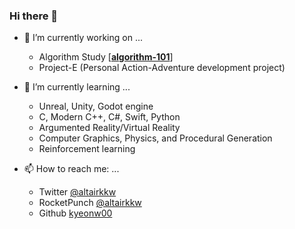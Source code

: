 ### Hi there 👋

<!--
**kyeonw00/kyeonw00** is a ✨ _special_ ✨ repository because its `README.md` (this file) appears on your GitHub profile. -->

- 🔭 I’m currently working on ...
    - Algorithm Study \[[**algorithm-101**](https://github.com/kyeonw00/algorithm-101)\]
    - Project-E (Personal Action-Adventure development project)

- 🌱 I’m currently learning ...
    - Unreal, Unity, Godot engine
    - C, Modern C++, C#, Swift, Python
    - Argumented Reality/Virtual Reality
    - Computer Graphics, Physics, and Procedural Generation
    - Reinforcement learning
    
- 📫 How to reach me: ...
    - Twitter [@altairkkw](https://twitter.com/altairkkw)
    - RocketPunch [@altairkkw](https://www.rocketpunch.com/@altairkkw)
    - Github [kyeonw00](https://github.com/kyeonw00)
